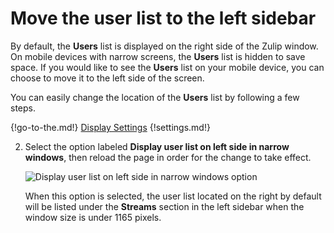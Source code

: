 # Move the user list to the left sidebar

By default, the **Users** list is displayed on the right side of the
Zulip window.  On mobile devices with narrow screens, the **Users**
list is hidden to save space.  If you would like to see the **Users**
list on your mobile device, you can choose to move it to the left side
of the screen.

You can easily change the location of the **Users** list by following a few steps.

{!go-to-the.md!} [Display Settings](/#settings/display-settings)
{!settings.md!}

2. Select the option labeled **Display user list on left side in
   narrow windows**, then reload the page in order for the change to
   take effect.

    ![Display user list on left side in narrow windows option](/static/images/help/user-list-left.png)

    When this option is selected, the user list located on the right by
    default will be listed under the **Streams** section in the left
    sidebar when the window size is under 1165 pixels.
